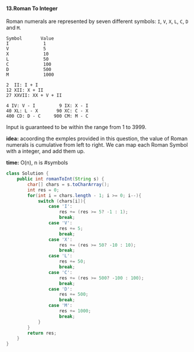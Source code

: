 #### 13.Roman To Integer
Roman numerals are represented by seven different symbols: `I`, `V`, `X`, `L`, `C`, `D` and `M`.
```
Symbol       Value
I             1
V             5
X             10
L             50
C             100
D             500
M             1000
```
```
2  II: I + I
12 XII: X + II
27 XXVII: XX + V + II

4 IV: V - I         9 IX: X - I
40 XL: L - X       90 XC: C - X
400 CD: D - C     900 CM: M - C
```
Input is guaranteed to be within the range from 1 to 3999.

__idea:__ acoording the exmples provided in this question, the value of Roman numerals is cumulative from left to right. We can map each Roman Symbol with a integer, and add them up.

__time:__ O(n), n is #symbols

```java
class Solution {
    public int romanToInt(String s) {
        char[] chars = s.toCharArray();
        int res = 0;
        for(int i = chars.length - 1; i >= 0; i--){
            switch (chars[i]){
                case 'I':
                    res += (res >= 5? -1 : 1);
                    break;
                case 'V':
                    res += 5;
                    break;
                case 'X':
                    res += (res >= 50? -10 : 10);
                    break;
                case 'L':
                    res += 50;
                    break;
                case 'C':
                    res += (res >= 500? -100 : 100);
                    break;
                case 'D':
                    res += 500;
                    break;
                case 'M':
                    res += 1000;
                    break;
            }  
        }
        return res;
    }
}
```

